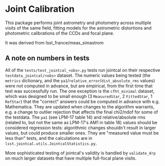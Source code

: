 # Joint Calibration

This package performs joint astrometry and photometry across multiple visits of the same field, fitting models for the astrometric distortions and photometric calibrations of the CCDs and focal plane.

It was derived from lsst_france/meas_simastrom

## A note on numbers in tests

All of the `tests/test_jointcal_<obs>.py` tests run jointcal on their respective `testdata_jointcal/<obs>` dataset.
The numeric values being tested (the `metrics` dictionary, and the `pa1`/`relative_error`/`dist_absolute_rms` values) were not computed in advance, but are empirical, from the first time that test was successfully run.
The one exception is the `cfht_minimal` dataset, which was designed to be small enough (3 `MeasuredStar`, 2 `FittedStar`, 1 `RefStar`) that the "correct" answers could be computed in advance with e.g. Mathematica.
They are updated when changes to the algorithm warrants, e.g. a change to outlier rejection that affects the final chi2/ndof for some of the testdata.
The `pa1` (see LPM-17 table 14) and relative/absolute rms (related to, but not the same as LPM-17's AM1 in table 18) values should be considered regression tests: algorithmic changes shouldn't result in larger values, but could produce smaller ones.
They are "measured value must be less than" tests, and the calculations are in `lsst.jointcal.utils.JointcalStatistics.py`.

More sophisticated testing of jointcal's validity is handled by `validate_drp` on much larger datasets that have multiple full-focal plane visits.
